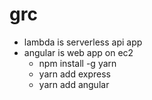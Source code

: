 # grc
* lambda is serverless api app
* angular is web app on ec2
    * npm install -g yarn
    * yarn add express
    * yarn add angular